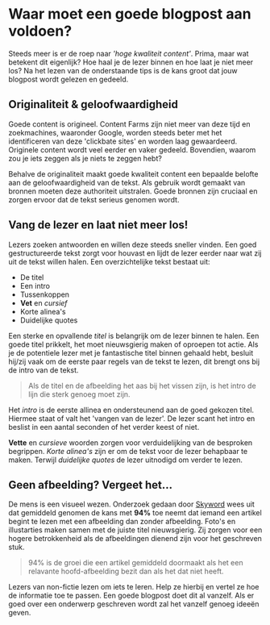 # Waar moet een goede blogpost aan voldoen?
Steeds meer is er de roep naar *'hoge kwaliteit content'*. Prima, maar wat betekent dit eigenlijk? Hoe haal je de lezer binnen en hoe laat je niet meer los? Na het lezen van de onderstaande tips is de kans groot dat jouw blogpost wordt gelezen en gedeeld.   

## Originaliteit & geloofwaardigheid 
Goede content is origineel. Content Farms zijn niet meer van deze tijd en zoekmachines, waaronder Google, worden steeds beter met het identificeren van deze 'clickbate sites' en worden laag gewaardeerd. Originele content wordt veel eerder en vaker gedeeld. Bovendien, waarom zou je iets zeggen als je niets te zeggen hebt?

Behalve de originaliteit maakt goede kwaliteit content een bepaalde belofte aan de geloofwaardigheid van de tekst. Als gebruik wordt gemaakt van bronnen moeten deze authoriteit uitstralen. Goede bronnen zijn cruciaal en zorgen ervoor dat de tekst serieus genomen wordt.  


## Vang de lezer en laat niet meer los!
Lezers zoeken antwoorden en willen deze steeds sneller vinden. Een goed gestructureerde tekst zorgt voor houvast en lijdt de lezer eerder naar wat zij uit de tekst willen halen. Een overzichtelijke tekst bestaat uit:

* De titel
* Een intro
* Tussenkoppen 
* **Vet** en *cursief*  
* Korte alinea's 
* Duidelijke quotes 

Een sterke en opvallende *titel* is belangrijk om de lezer binnen te halen. Een goede titel prikkelt, het moet nieuwsgierig maken of oproepen tot actie. 
Als je de potentiele lezer met je fantastische titel binnen gehaald hebt, besluit hij/zij vaak om de eerste paar regels van de tekst te lezen, dit brengt ons bij de intro van de tekst. 

> Als de titel en de afbeelding het aas bij het vissen zijn, is het intro de lijn die sterk genoeg moet zijn. 

Het *intro* is de eerste allinea en ondersteunend aan de goed gekozen titel.  Hiermee staat of valt het 'vangen van de lezer'. De lezer scant het intro en beslist in een aantal seconden of het verder keest of niet.

**Vette** en *cursieve* woorden zorgen voor verduidelijking van de besproken begrippen. *Korte alinea's* zijn er om de tekst voor de lezer behapbaar te maken. Terwijl *duidelijke quotes* de lezer uitnodigd om verder te lezen.

## Geen afbeelding? Vergeet het...
De mens is een visueel wezen. Onderzoek gedaan door [Skyword](http://www.skyword.com/contentstandard/enterprise-marketing/skyword-study-add-images-to-improve-content-performance/) wees uit dat gemiddeld genomen de kans met **94%** toe neemt dat iemand een artikel begint te lezen met een afbeelding dan zonder afbeelding. Foto's en illustarties maken samen met de juiste titel nieuwsgierig. Zij zorgen voor een hogere betrokkenheid als de afbeeldingen  dienend zijn voor het geschreven stuk. 

> 94% is de groei die een artikel gemiddeld doormaakt als het een relavante hoofd-afbeelding bezit dan als het dat niet heeft.

Lezers van non-fictie lezen om iets te leren. Help ze hierbij en vertel ze hoe de informatie toe te passen. Een goede blogpost doet dit al vanzelf. Als er goed over een onderwerp geschreven wordt zal het vanzelf genoeg ideeën geven.

